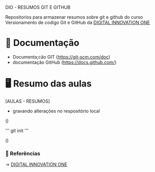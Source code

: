 DIO - RESUMOS GIT E GITHUB

Repositorios para armazenar resumos sobre git e github do curso Versionamento de codigo 
Git e GitHub da [DIGITAL INNOVATION ONE](https://www.dio.me/)

#   📄 Documentação

   - Documenta;cão GIT (https://git-scm.com/doc)
   - documentação GitHub (https://docs.github.com/)

#  🖥️  Resumo das aulas 
 [AULAS - RESUMOS]  
 - gravando alterações no respositório local 

 () 
 
 '''
 git init 
 '''
  
 ()

 ### 🔎 Referências ###
  -> [DIGITAL INNOVATION ONE]()
